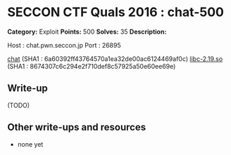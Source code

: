 # SECCON CTF Quals 2016 : chat-500

**Category:** Exploit
**Points:** 500
**Solves:** 35
**Description:**

Host : chat.pwn.seccon.jp
Port : 26895

[chat](chat) (SHA1 : 6a60392ff43764570a1ea32de00ac6124469af0c)
[libc-2.19.so](libc-2.19.so) (SHA1 : 8674307c6c294e2f710def8c57925a50e60ee69e)

## Write-up

(TODO)

## Other write-ups and resources

* none yet

